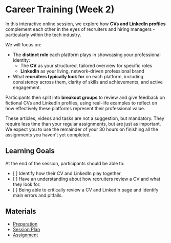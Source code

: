 # Career Training (Week 2)

In this interactive online session, we explore how **CVs and LinkedIn profiles** complement each other in the eyes of recruiters and hiring managers - particularly within the tech industry.

We will focus on:

- The **distinct role** each platform plays in showcasing your professional identity:
  - The **CV** as your structured, tailored overview for specific roles
  - **LinkedIn** as your living, network-driven professional brand
- What **recruiters typically look for** on each platform, including consistency across them, clarity of skills and achievements, and active engagement.

Participants then split into **breakout groups** to review and give feedback on fictional CVs and LinkedIn profiles, using real-life examples to reflect on how effectively these platforms represent their professional value.

These articles, videos and tasks are not a suggestion, but mandatory. They require less time than your regular assignments, but are just as important. We expect you to use the remainder of your 30 hours on finishing all the assignments you haven't yet completed.

## Learning Goals

At the end of the session, participants should be able to:

- [ ] Identify how their CV and LinkedIn play together.
- [ ] Have an understanding about how recruiters review a CV and what they look for.
- [ ] Being able to critically review a CV and LinkedIn page and identify main errors and pitfalls.

## Materials

- [Preparation](preparation.md)
- [Session Plan](session-plan.md)
- [Assignment](assignment.md)
